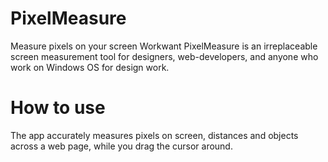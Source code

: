 # PixelMeasure
Measure pixels on your screen
Workwant PixelMeasure is an irreplaceable screen measurement tool for designers, web-developers,
and anyone who work on Windows OS for design work. 
# How to use
The app accurately measures pixels on screen, distances and objects across a web page, while you drag the cursor around.
